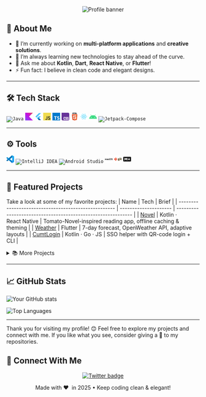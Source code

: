 <!-- ✨ Animated banner -->
<p align="center">
  <img src="https://capsule-render.vercel.app/api?type=waving&color=gradient&height=180&section=header&text=Hey%20👋%20I’m%20VaIOReTto1&fontSize=40&fontAlignY=30&desc=Cross-platform%20developer%20%7C%20Kotlin%20%E2%80%A2%20Flutter%20%E2%80%A2%20React%20Native&descAlignY=60" alt="Profile banner">
</p>

## 🚀 About Me
- 🔭 I’m currently working on **multi-platform applications** and **creative solutions**.
- 🌱 I’m always learning new technologies to stay ahead of the curve.
- 💬 Ask me about **Kotlin**, **Dart**, **React Native**, or **Flutter**!
- ⚡ Fun fact: I believe in clean code and elegant designs.

---

## 🛠️ Tech Stack

<code><img height="20" src="https://img.icons8.com/color/48/000000/java-coffee-cup-logo--v1.png" alt="Java" title="Java"></code>
<code><img height="20" src="https://raw.githubusercontent.com/github/explore/80688e429a7d4ef2fca1e82350fe8e3517d3494d/topics/kotlin/kotlin.png" alt="Kotlin" title="Kotlin"></code>
<code><img height="20" src="https://raw.githubusercontent.com/github/explore/80688e429a7d4ef2fca1e82350fe8e3517d3494d/topics/flutter/flutter.png" alt="Flutter" title="Flutter"></code>
<code><img height="20" src="https://raw.githubusercontent.com/github/explore/80688e429a7d4ef2fca1e82350fe8e3517d3494d/topics/javascript/javascript.png" alt="JavaScript"></code>
<code><img height="20" src="https://raw.githubusercontent.com/github/explore/80688e429a7d4ef2fca1e82350fe8e3517d3494d/topics/typescript/typescript.png" alt="TypeScript"></code>
<code><img height="20" src="https://raw.githubusercontent.com/github/explore/80688e429a7d4ef2fca1e82350fe8e3517d3494d/topics/css/css.png" alt="CSS"></code>
<code><img height="20" src="https://raw.githubusercontent.com/github/explore/80688e429a7d4ef2fca1e82350fe8e3517d3494d/topics/html/html.png" alt="HTML"></code>
<code><img height="20" src="https://raw.githubusercontent.com/github/explore/80688e429a7d4ef2fca1e82350fe8e3517d3494d/topics/react/react.png" alt="React"></code>
<code><img height="20" src="https://raw.githubusercontent.com/github/explore/80688e429a7d4ef2fca1e82350fe8e3517d3494d/topics/android/android.png" alt="Android" title="Android"></code>
<code><img height="20" src="https://avatars.githubusercontent.com/u/71742764?s=200&v=4" alt="Jetpack-Compose" title="Jetpack Compose"></code>

---

## ⚙️ Tools

<code><img height="20" src="https://raw.githubusercontent.com/github/explore/80688e429a7d4ef2fca1e82350fe8e3517d3494d/topics/visual-studio-code/visual-studio-code.png" alt="VSCode" title="VSCode"></code>
<code><img height="20" src="https://img.icons8.com/color/240/000000/intellij-idea.png" alt="IntelliJ IDEA" title="IntelliJ IDEA"></code>
<code><img height="20" src="https://img.icons8.com/color/240/000000/android-studio.png" alt="Android Studio" title="Android Studio"></code>
<code><img height="20" src="https://raw.githubusercontent.com/github/explore/80688e429a7d4ef2fca1e82350fe8e3517d3494d/topics/macos/macos.png" alt="macOS"></code>
<code><img height="20" src="https://raw.githubusercontent.com/github/explore/80688e429a7d4ef2fca1e82350fe8e3517d3494d/topics/git/git.png" alt="Git" title="Git"></code>
<code><img height="20" src="https://raw.githubusercontent.com/github/explore/80688e429a7d4ef2fca1e82350fe8e3517d3494d/topics/markdown/markdown.png" alt="Markdown" title="Markdown"></code>

---

## 🌟 Featured Projects
Take a look at some of my favorite projects:
| Name                                                 | Tech                  | Brief                                                        |
| ---------------------------------------------------- | --------------------- | ------------------------------------------------------------ |
| [Novel](https://github.com/VaIOReTto1/Novel)         | Kotlin · React Native | Tomato-Novel-inspired reading app, offline caching & theming |
| [Weather](https://github.com/VaIOReTto1/Weather)     | Flutter               | 7-day forecast, OpenWeather API, adaptive layouts            |
| [CumtLogin](https://github.com/VaIOReTto1/CumtLogin) | Kotlin · Go · JS      | SSO helper with QR-code login + CLI                          |

<details>
<summary>📚 More Projects</summary>

* 🚧 **\[Work-in-progress Template]** Modular Kotlin Multiplatform starter
* 🎮 **\[MiniGame]** Casual game built with Compose Desktop

Check out my [repositories](https://github.com/VaIOReTto1?tab=repositories) for more!

</details>


---

## 📈 GitHub Stats
![Your GitHub stats](https://github-readme-stats.vercel.app/api?username=VaIOReTto1&show_icons=true&theme=radical)

![Top Languages](https://github-readme-stats.vercel.app/api/top-langs/?username=VaIOReTto1&layout=compact&theme=radical)

---

Thank you for visiting my profile! 😊 Feel free to explore my projects and connect with me. If you like what you see, consider giving a 🌟 to my repositories.

## 🤝 Connect With Me

<p align="center">
  <a href="https://twitter.com/yourhandle"><img src="https://img.shields.io/twitter/url?url=https%3A%2F%2Fx.com%2Fvai0retto1" alt="Twitter badge"></a>
</p>

<!-- Footer -->

<p align="center">Made with ❤️ &nbsp;in 2025 • Keep coding clean & elegant!</p>
